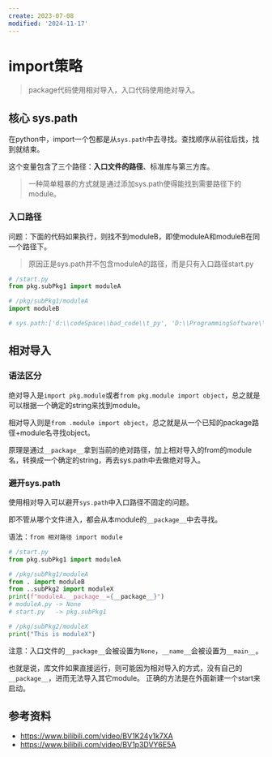 ```yaml
---
create: 2023-07-08
modified: '2024-11-17'
---
```


# import策略

> package代码使用相对导入，入口代码使用绝对导入。

## 核心 sys.path

在python中，import一个包都是从`sys.path`中去寻找。查找顺序从前往后找，找到就结束。

这个变量包含了三个路径：**入口文件的路径**、标准库与第三方库。

> 一种简单粗暴的方式就是通过添加sys.path使得能找到需要路径下的module。

### 入口路径

问题：下面的代码如果执行，则找不到moduleB，即使moduleA和moduleB在同一个路径下。

> 原因正是sys.path并不包含moduleA的路径，而是只有入口路径start.py

```python
# /start.py
from pkg.subPkg1 import moduleA

# /pkg/subPkg1/moduleA
import moduleB

# sys.path:['d:\\codeSpace\\bad_code\\t_py', 'D:\\ProgrammingSoftware\\Python3\\python311.zip', 'D:\\ProgrammingSoftware\\Python3\\DLLs', 'D:\\ProgrammingSoftware\\Python3\\Lib', 'D:\\ProgrammingSoftware\\Python3', 'C:\\Users\\10654\\AppData\\Roaming\\Python\\Python311\\site-packages', 'D:\\ProgrammingSoftware\\Python3\\Lib\\site-packages', 'D:\\ProgrammingSoftware\\Python3\\Lib\\site-packages\\win32', 'D:\\ProgrammingSoftware\\Python3\\Lib\\site-packages\\win32\\lib', 'D:\\ProgrammingSoftware\\Python3\\Lib\\site-packages\\Pythonwin']
```

## 相对导入

### 语法区分

绝对导入是`import pkg.module`或者`from pkg.module import object`，总之就是可以根据一个确定的string来找到module。

相对导入则是`from .module import object`，总之就是从一个已知的package路径+module名寻找object。

原理是通过`__package__`拿到当前的绝对路径，加上相对导入的from的module名，转换成一个确定的string，再去sys.path中去做绝对导入。

### 避开sys.path

使用相对导入可以避开`sys.path`中入口路径不固定的问题。

即不管从哪个文件进入，都会从本module的`__package__`中去寻找。

语法：`from 相对路径 import module`

```python
# /start.py
from pkg.subPkg1 import moduleA

# /pkg/subPkg1/moduleA
from . import moduleB
from ..subPkg2 import moduleX
print(f"moduleA.__package__={__package__}")
# moduleA.py -> None
# start.py	 -> pkg.subPkg1

# /pkg/subPkg2/moduleX
print("This is moduleX")
```

注意：入口文件的`__package__`会被设置为`None`，`__name__`会被设置为`__main__`。

也就是说，库文件如果直接运行，则可能因为相对导入的方式，没有自己的`__package__`，进而无法导入其它module。
正确的方法是在外面新建一个start来启动。

## 参考资料

* https://www.bilibili.com/video/BV1K24y1k7XA
* https://www.bilibili.com/video/BV1p3DVY6E5A